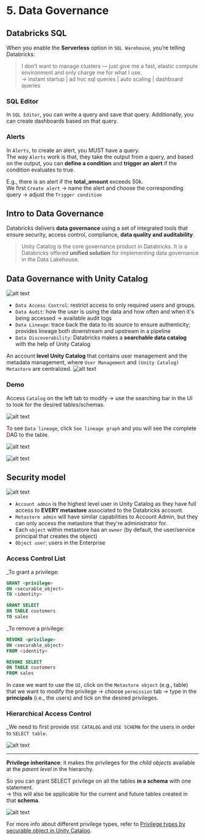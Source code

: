 # 5. Data Governance
## Databricks SQL 
When you enable the **Serverless** option in `SQL Warehouse`, you’re telling Databricks:

> I don’t want to manage clusters — just give me a fast, elastic compute environment and only charge me for what I use.
<br> -> instant startup | ad hoc sql queries | auto scaling | dashboard queries

### SQL Editor 
In `SQL Editor`, you can write a query and save that query. Additionally, you can create dashboards based on that query. 

### Alerts
In `Alerts`, to create an alert, you MUST have a query. <br>
The way `Alerts` work is that, they take the output from a query, and based on the output, you can **define a condition** and **trigger an alert** if the condition evaluates to true. 

E.g., there is an alert if the **total_amount** exceeds 50k. <br>
We first `Create alert` -> name the alert and choose the corresponding query -> adjust the `Trigger condition`


## Intro to Data Governance
Databricks delivers **data governance** using a set of integrated tools that ensure security, access control, compliance, **data quality and auditability**. 
> Unity Catalog is the core governance product in Databricks. It is a Databricks offered **unified solution** for implementing data governance in the Data Lakehouse.

## Data Governance with Unity Catalog
![alt text](./img/image.png)
- `Data Access Control`: restrict access to only required users and groups.
- `Data Audit`: how the user is using the data and how often and when it's being accessed -> available audit logs 
- `Data Lineage`: trace back the data to its source to ensure authenticity; provides lineage both downstream and upstream in a pipeline
- `Data Discoverability`: Databricks makes a **searchable data catalog** with the help of Unity Catalog

An account **level Unity Catalog** that contains user management and the metadata management, where `User Management` and `(Unity Catalog) Metastore` are centralized. 
![alt text](./img/image-1.png)

### Demo 
Access `Catalog` on the left tab to modify -> use the searching bar in the UI to look for the desired tables/schemas.

![alt text](./img/image-2.png)

To see `Data lineage`, click `See lineage graph` and you will see the complete DAG to the table. 

![alt text](./img/image-3.png)

![alt text](./img/image-4.png)

## Security model
![alt text](./img/image-5.png)

- `Account admin` is the highest level user in Unity Catalog as they have full access to **EVERY metastore** associated to the Databricks account.
- `Metastore admin` will have similar capabilities to Account Admin, but they can only access the metastore that they're administrator for.
- Each `object` within metastore has an `owner` (by default, the user/service principal that creates the object)
- `Object user`: users in the Enterprise

### Access Control List 
_To grant a privilege:
```sql
GRANT <privilege> 
ON <securable_object>
TO <identity>

GRANT SELECT 
ON TABLE customers
TO sales
```

_To remove a privilege:
```sql
REVOKE <privilege>
ON <securable_object>
FROM <identity>

REVOKE SELECT 
ON TABLE customers 
FROM sales
```
In case we want to use the `UI`, click on the `Metastore object` (e.g., table) that we want to modify the privilege -> choose `permission` tab -> type in the **principals** (i.e., the users) and tick on the desired privileges.


### Hierarchical Access Control
_We need to first provide `USE CATALOG` and `USE SCHEMA` for the users in order to `SELECT table`.

![alt text](./img/image-6.png)

---

**Privilege inheritance**: it makes the privileges for the *child objects* available at the *parent level* in the hierarchy.

So you can grant SELECT privilege on all the tables **in a schema** with one statement. <br>
-> this will also be applicable for the current and future tables created in that **schema**.

![alt text](./img/image-7.png)

For more info about different privilege types, refer to [Privilege types by securable object in Unity Catalog](https://docs.databricks.com/aws/en/data-governance/unity-catalog/manage-privileges/privileges#privilege-types-by-securable-object-in-unity-catalog).
